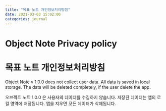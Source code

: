 ```yaml
---
title: "목표 노트 개인정보처리방침"
date: 2021-03-03 15:02:00
categories: journal
---
```


# Object Note Privacy policy

# 목표 노트 개인정보처리방침

Object Note v 1.0.0 does not collect user data. All data is saved in local storage. The data will be deleted completely, if the user delete the app.

오브젝트 노트 1.0.0 은 사용자의 데이터를 수집하지 않습니다. 저장된 데이터는 앱의 로컬 영역에 저장됩니다. 앱을 지우면 모든 데이터가 삭제됩니다.
